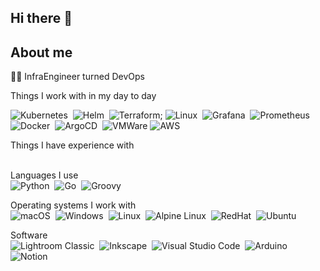 ## Hi there 👋

##  About me
🧑‍💻 InfraEngineer turned DevOps<br/>


<!-- 🛠️ Love building stuff (mostly Lego)<br/>
🎧 Love riding my bike and listening to audiobooks<br/> -->


  <summary>Things I work with in my day to day</summary>

  ![Kubernetes](https://img.shields.io/badge/Kubernetes-326CE5?&logo=kubernetes&logoColor=white)&nbsp;
  ![Helm](https://img.shields.io/badge/Helm-0F1689?logo=helm)&nbsp;
  ![Terraform](https://img.shields.io/badge/Terraform-blue?logo=terraform&logoColor=navy&labelColor=white&color=navy);
  ![Linux](https://img.shields.io/badge/Linux-FCC624?&logo=linux&logoColor=black)&nbsp;
  ![Grafana](https://img.shields.io/badge/Grafana-F46800?&logo=grafana&logoColor=white)&nbsp;
  ![Prometheus](https://img.shields.io/badge/Prometheus-E6522C?&logo=Prometheus&logoColor=white)&nbsp;
  ![Docker](https://img.shields.io/badge/Docker-0db7ed?&logo=docker&logoColor=white)&nbsp;
  ![ArgoCD](https://img.shields.io/badge/Argo-EF7B4D?logo=argo&logoColor=white)&nbsp;
  ![VMWare](https://img.shields.io/badge/VMware-blue?logo=vmware&logoColor=blue&labelColor=white&color=blue)
  ![AWS](https://img.shields.io/badge/aws-yellow?logo=aws&logoColor=yellow&labelColor=black&color=yellow)

  <summary>Things I have experience with</summary><br/>

  Languages I use<br />
  ![Python](https://img.shields.io/badge/Python-blue?logo=Python&logoColor=blue&labelColor=white&color=darkblue)&nbsp;
  ![Go](https://img.shields.io/badge/Go-turc?logo=Go&logoColor=darkturquoise&labelColor=white&color=darkturquoise%20)&nbsp;
  ![Groovy](https://img.shields.io/badge/Groovy-blue?logo=groovy&logoColor=navy&labelColor=white&color=navy)&nbsp;

   Operating systems I work with<br/>
  ![macOS](https://img.shields.io/badge/macOS-000000?&logo=macos&logoColor=F0F0F0)&nbsp;
  ![Windows](https://img.shields.io/badge/Windows-003399?&logo=windowsxp&logoColor=white)&nbsp;
  ![Linux](https://img.shields.io/badge/Linux-FCC624?&logo=linux&logoColor=black)&nbsp;
  ![Alpine Linux](https://img.shields.io/badge/Alpine_Linux-0D597F?&logo=alpine-linux&logoColor=white)&nbsp;
  ![RedHat](https://img.shields.io/badge/RedHat-red?logo=Redhat&logoColor=red&labelColor=white&color=red)&nbsp;
  ![Ubuntu](https://img.shields.io/badge/Ubuntu-E95420?&logo=ubuntu&logoColor=white)&nbsp;

  Software<br />
  ![Lightroom Classic](https://img.shields.io/badge/Lightroom%20Classic-31A8FF?&logo=Adobe%20Lightroom%20Classic&logoColor=white)&nbsp;
  ![Inkscape](https://img.shields.io/badge/Inkscape-e0e0e0?&logo=inkscape&logoColor=080A13)&nbsp;
  ![Visual Studio Code](https://img.shields.io/badge/Visual%20Studio%20Code-0078d7?&logo=visual-studio-code&logoColor=white)&nbsp;
  ![Arduino](https://img.shields.io/badge/-Arduino-00979D?&logo=Arduino&logoColor=white)&nbsp;
  ![Notion](https://img.shields.io/badge/Notion-000000?&logo=notion&logoColor=white)&nbsp;

 

